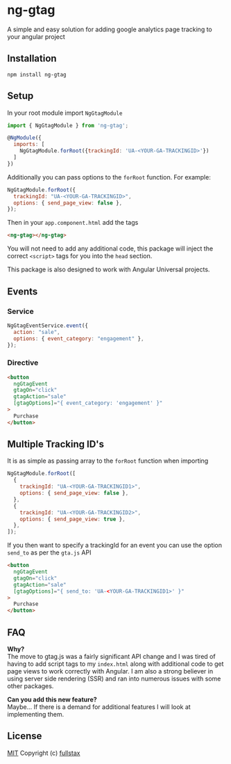 # ng-gtag

A simple and easy solution for adding google analytics page tracking to your angular project

## Installation

`npm install ng-gtag`

## Setup

In your root module import `NgGtagModule`

```js
import { NgGtagModule } from 'ng-gtag';

@NgModule({
  imports: [
    NgGtagModule.forRoot({trackingId: 'UA-<YOUR-GA-TRACKINGID>'})
  ]
})
```

Additionally you can pass options to the `forRoot` function. For example:

```js
NgGtagModule.forRoot({
  trackingId: "UA-<YOUR-GA-TRACKINGID>",
  options: { send_page_view: false },
});
```

Then in your `app.component.html` add the tags

```html
<ng-gtag></ng-gtag>
```

You will not need to add any additional code, this package will inject the correct `<script>` tags for you into the `head` section.

This package is also designed to work with Angular Universal projects.

## Events

### Service

```js
NgGtagEventService.event({
  action: "sale",
  options: { event_category: "engagement" },
});
```

### Directive

```html
<button
  ngGtagEvent
  gtagOn="click"
  gtagAction="sale"
  [gtagOptions]="{ event_category: 'engagement' }"
>
  Purchase
</button>
```

## Multiple Tracking ID's

It is as simple as passing array to the `forRoot` function when importing

```js
NgGtagModule.forRoot([
  {
    trackingId: "UA-<YOUR-GA-TRACKINGID1>",
    options: { send_page_view: false },
  },
  {
    trackingId: "UA-<YOUR-GA-TRACKINGID2>",
    options: { send_page_view: true },
  },
]);
```

If you then want to specify a trackingId for an event you can use the option `send_to` as per the `gta.js` API

```html
<button
  ngGtagEvent
  gtagOn="click"
  gtagAction="sale"
  [gtagOptions]="{ send_to: 'UA-<YOUR-GA-TRACKINGID1>' }"
>
  Purchase
</button>
```

## FAQ

**Why?**  
The move to gtag.js was a fairly significant API change and I was tired of having to add script tags to my `index.html` along with additional code to get page views to work correctly with Angular. I am also a strong believer in using server side rendering (SSR) and ran into numerous issues with some other packages.

**Can you add this new feature?**  
Maybe... If there is a demand for additional features I will look at implementing them.

## License

[MIT](LICENSE.md) Copyright (c) [fullstax](https://fullstax.net)
